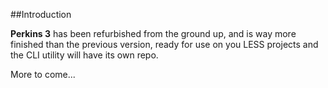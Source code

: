##Introduction

**Perkins 3** has been refurbished from the ground up, and is way more finished than the previous version, ready for use on you LESS projects and the CLI utility will have its own repo.

More to come...